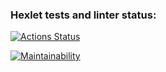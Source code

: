 ### Hexlet tests and linter status:
[![Actions Status](https://github.com/SplitCode/frontend-project-44/workflows/hexlet-check/badge.svg)](https://github.com/SplitCode/frontend-project-44/actions)


[![Maintainability](https://api.codeclimate.com/v1/badges/7100a849acd80128749f/maintainability)](https://codeclimate.com/github/SplitCode/frontend-project-44/maintainability)
